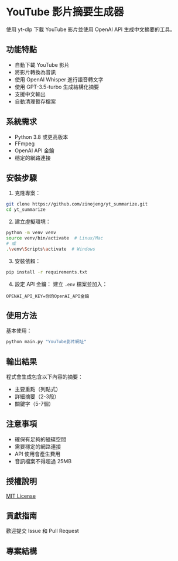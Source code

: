 # YouTube 影片摘要生成器

使用 yt-dlp 下載 YouTube 影片並使用 OpenAI API 生成中文摘要的工具。

## 功能特點

- 自動下載 YouTube 影片
- 將影片轉換為音訊
- 使用 OpenAI Whisper 進行語音轉文字
- 使用 GPT-3.5-turbo 生成結構化摘要
- 支援中文輸出
- 自動清理暫存檔案

## 系統需求

- Python 3.8 或更高版本
- FFmpeg
- OpenAI API 金鑰
- 穩定的網路連接

## 安裝步驟

1. 克隆專案：
```bash
git clone https://github.com/zinojeng/yt_summarize.git
cd yt_summarize
```

2. 建立虛擬環境：
```bash
python -m venv venv
source venv/bin/activate  # Linux/Mac
# 或
.\venv\Scripts\activate  # Windows
```

3. 安裝依賴：
```bash
pip install -r requirements.txt
```

4. 設定 API 金鑰：
建立 `.env` 檔案並加入：
```env
OPENAI_API_KEY=你的OpenAI_API金鑰
```

## 使用方法

基本使用：
```bash
python main.py "YouTube影片網址"
```

## 輸出結果

程式會生成包含以下內容的摘要：
- 主要重點（列點式）
- 詳細摘要（2-3段）
- 關鍵字（5-7個）

## 注意事項

- 確保有足夠的磁碟空間
- 需要穩定的網路連接
- API 使用會產生費用
- 音訊檔案不得超過 25MB

## 授權說明

[MIT License](LICENSE)

## 貢獻指南

歡迎提交 Issue 和 Pull Request

## 專案結構
